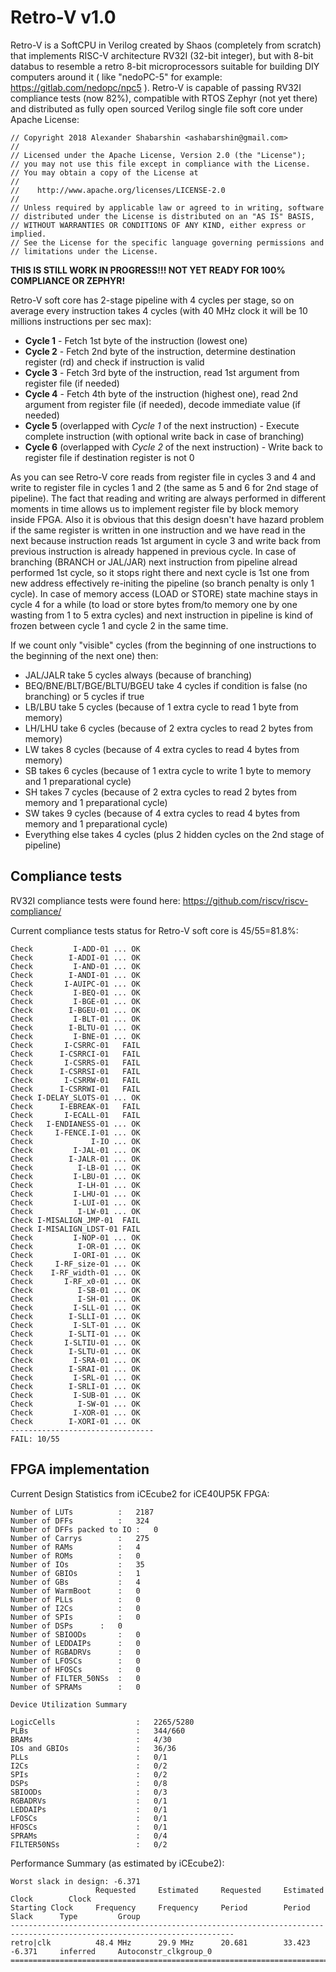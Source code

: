 # Retro-V v1.0
Retro-V is a SoftCPU in Verilog created by Shaos (completely from scratch)
that implements RISC-V architecture RV32I (32-bit integer), but with 8-bit databus
to resemble a retro 8-bit microprocessors suitable for building DIY computers
around it ( like "nedoPC-5" for example: https://gitlab.com/nedopc/npc5 ).
Retro-V is capable of passing RV32I compliance tests (now 82%), compatible with RTOS Zephyr (not yet there)
and distributed as fully open sourced Verilog single file soft core under Apache License:

    // Copyright 2018 Alexander Shabarshin <ashabarshin@gmail.com>
    //
    // Licensed under the Apache License, Version 2.0 (the "License");
    // you may not use this file except in compliance with the License.
    // You may obtain a copy of the License at
    //
    //    http://www.apache.org/licenses/LICENSE-2.0
    //
    // Unless required by applicable law or agreed to in writing, software
    // distributed under the License is distributed on an "AS IS" BASIS,
    // WITHOUT WARRANTIES OR CONDITIONS OF ANY KIND, either express or implied.
    // See the License for the specific language governing permissions and
    // limitations under the License.

**THIS IS STILL WORK IN PROGRESS!!! NOT YET READY FOR 100% COMPLIANCE OR ZEPHYR!**

Retro-V soft core has 2-stage pipeline with 4 cycles per stage, so on average every instruction
takes 4 cycles (with 40 MHz clock it will be 10 millions instructions per sec max):

* **Cycle 1** - Fetch 1st byte of the instruction (lowest one)
* **Cycle 2** - Fetch 2nd byte of the instruction, determine destination register (rd) and check if instruction is valid
* **Cycle 3** - Fetch 3rd byte of the instruction, read 1st argument from register file (if needed)
* **Cycle 4** - Fetch 4th byte of the instruction (highest one), read 2nd argument from register file (if needed), decode immediate value (if needed)
* **Cycle 5** (overlapped with *Cycle 1* of the next instruction) - Execute complete instruction (with optional write back in case of branching)
* **Cycle 6** (overlapped with *Cycle 2* of the next instruction) - Write back to register file if destination register is not 0

As you can see Retro-V core reads from register file in cycles 3 and 4 and write to register file in cycles 1 and 2 (the same as 5 and 6 for 2nd stage of pipeline).
The fact that reading and writing are always performed in different moments in time allows us to implement register file by block memory inside FPGA.
Also it is obvious that this design doesn't have hazard problem if the same register is written in one instruction and we have read
in the next because instruction reads 1st argument in cycle 3 and write back from previous instruction is already happened in previous cycle.
In case of branching (BRANCH or JAL/JAR) next instruction from pipeline alread performed 1st cycle,
so it stops right there and next cycle is 1st one from new address effectively re-initing the pipeline (so branch penalty is only 1 cycle).
In case of memory access (LOAD or STORE) state machine stays in cycle 4 for a while (to load or store bytes from/to memory one by one wasting
from 1 to 5 extra cycles) and next instruction in pipeline is kind of frozen between cycle 1 and cycle 2 in the same time.

If we count only "visible" cycles (from the beginning of one instructions to the beginning of the next one) then:

* JAL/JALR take 5 cycles always (because of branching)
* BEQ/BNE/BLT/BGE/BLTU/BGEU take 4 cycles if condition is false (no branching) or 5 cycles if true
* LB/LBU take 5 cycles (because of 1 extra cycle to read 1 byte from memory)
* LH/LHU take 6 cycles (because of 2 extra cycles to read 2 bytes from memory)
* LW takes 8 cycles (because of 4 extra cycles to read 4 bytes from memory)
* SB takes 6 cycles (because of 1 extra cycle to write 1 byte to memory and 1 preparational cycle)
* SH takes 7 cycles (because of 2 extra cycles to read 2 bytes from memory and 1 preparational cycle)
* SW takes 9 cycles (because of 4 extra cycles to read 4 bytes from memory and 1 preparational cycle)
* Everything else takes 4 cycles (plus 2 hidden cycles on the 2nd stage of pipeline)

## Compliance tests

RV32I compliance tests were found here: https://github.com/riscv/riscv-compliance/

Current compliance tests status for Retro-V soft core is 45/55=81.8%:

    Check         I-ADD-01 ... OK
    Check        I-ADDI-01 ... OK
    Check         I-AND-01 ... OK
    Check        I-ANDI-01 ... OK
    Check       I-AUIPC-01 ... OK
    Check         I-BEQ-01 ... OK
    Check         I-BGE-01 ... OK
    Check        I-BGEU-01 ... OK
    Check         I-BLT-01 ... OK
    Check        I-BLTU-01 ... OK
    Check         I-BNE-01 ... OK
    Check       I-CSRRC-01   FAIL
    Check      I-CSRRCI-01   FAIL
    Check       I-CSRRS-01   FAIL
    Check      I-CSRRSI-01   FAIL
    Check       I-CSRRW-01   FAIL
    Check      I-CSRRWI-01   FAIL
    Check I-DELAY_SLOTS-01 ... OK
    Check      I-EBREAK-01   FAIL
    Check       I-ECALL-01   FAIL
    Check   I-ENDIANESS-01 ... OK
    Check     I-FENCE.I-01 ... OK
    Check             I-IO ... OK
    Check         I-JAL-01 ... OK
    Check        I-JALR-01 ... OK
    Check          I-LB-01 ... OK
    Check         I-LBU-01 ... OK
    Check          I-LH-01 ... OK
    Check         I-LHU-01 ... OK
    Check         I-LUI-01 ... OK
    Check          I-LW-01 ... OK
    Check I-MISALIGN_JMP-01  FAIL
    Check I-MISALIGN_LDST-01 FAIL
    Check         I-NOP-01 ... OK
    Check          I-OR-01 ... OK
    Check         I-ORI-01 ... OK
    Check     I-RF_size-01 ... OK
    Check    I-RF_width-01 ... OK
    Check       I-RF_x0-01 ... OK
    Check          I-SB-01 ... OK
    Check          I-SH-01 ... OK
    Check         I-SLL-01 ... OK
    Check        I-SLLI-01 ... OK
    Check         I-SLT-01 ... OK
    Check        I-SLTI-01 ... OK
    Check       I-SLTIU-01 ... OK
    Check        I-SLTU-01 ... OK
    Check         I-SRA-01 ... OK
    Check        I-SRAI-01 ... OK
    Check         I-SRL-01 ... OK
    Check        I-SRLI-01 ... OK
    Check         I-SUB-01 ... OK
    Check          I-SW-01 ... OK
    Check         I-XOR-01 ... OK
    Check        I-XORI-01 ... OK
    --------------------------------
    FAIL: 10/55

## FPGA implementation

Current Design Statistics from iCEcube2 for iCE40UP5K FPGA:

    Number of LUTs      	:	2187
    Number of DFFs      	:	324
    Number of DFFs packed to IO :	0
    Number of Carrys    	:	275
    Number of RAMs      	:	4
    Number of ROMs      	:	0
    Number of IOs       	:	35
    Number of GBIOs     	:	1
    Number of GBs       	:	4
    Number of WarmBoot  	:	0
    Number of PLLs      	:	0
    Number of I2Cs      	:	0
    Number of SPIs      	:	0
    Number of DSPs     	:	0
    Number of SBIOODs     	:	0
    Number of LEDDAIPs     	:	0
    Number of RGBADRVs     	:	0
    Number of LFOSCs     	:	0
    Number of HFOSCs     	:	0
    Number of FILTER_50NSs	:	0
    Number of SPRAMs     	:	0

    Device Utilization Summary

    LogicCells                  :	2265/5280
    PLBs                        :	344/660
    BRAMs                       :	4/30
    IOs and GBIOs               :	36/36
    PLLs                        :	0/1
    I2Cs                        :	0/2
    SPIs                        :	0/2
    DSPs                        :	0/8
    SBIOODs                     :	0/3
    RGBADRVs                    :	0/1
    LEDDAIPs                    :	0/1
    LFOSCs                      :	0/1
    HFOSCs                      :	0/1
    SPRAMs                      :	0/4
    FILTER50NSs                 :	0/2

Performance Summary (as estimated by iCEcube2):

    Worst slack in design: -6.371
                       Requested     Estimated     Requested     Estimated                Clock        Clock                
    Starting Clock     Frequency     Frequency     Period        Period        Slack      Type         Group                
    ------------------------------------------------------------------------------------------------------------------------
    retro|clk          48.4 MHz      29.9 MHz      20.681        33.423        -6.371     inferred     Autoconstr_clkgroup_0
    ========================================================================================================================
